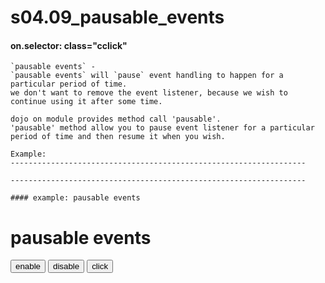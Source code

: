 <a name="topage"></a>

# s04.09_pausable_events

#### on.selector: class="cclick"

```
`pausable events` -
`pausable events` will `pause` event handling to happen for a particular period of time.
we don't want to remove the event listener, because we wish to continue using it after some time.

dojo on module provides method call 'pausable'.
'pausable' method allow you to pause event listener for a particular period of time and then resume it when you wish.

Example:
------------------------------------------------------------------

------------------------------------------------------------------

#### example: pausable events

```
<!DOCTYPE html>
<html lang="en">
<head>
    <meta charset="UTF-8">
    <meta name="viewport" content="width=device-width, initial-scale=1.0">
    <title>node listing</title>
</head>
<body>
    <h1 id="title">pausable events</h1>
    <div id="divBtn">
        <button id="enable">enable</button>
        <button id="disable">disable</button>
        <button id="click">click</button>
    </div>
    <script src="./dojo.js" data-dojo-config="async:true"></script>
    <script>
        require(["dojo/dom", "dojo/on", "dojo/domReady!"], function (dom, on) {

            var venable = dom.byId("enable");
            var vdisable = dom.byId("disable");
            var vclick = dom.byId("click");

            var buttonHandler = on.pausable(vclick, "click", function (event) {
                console.log("button is clickable")
            });
        });
    </script>
</body>
</html>
```

----

<p align="right">(<a href="#topage">back to top</a>)</p>
<br/>
<br/>

